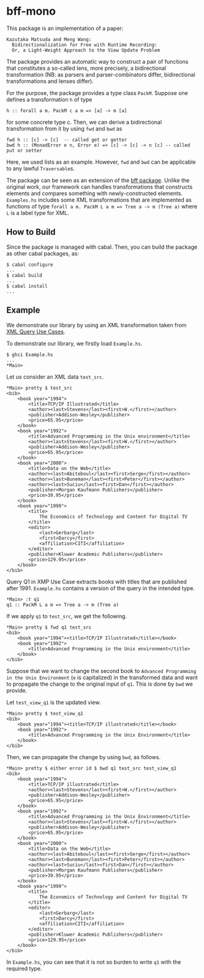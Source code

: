 bff-mono
========

This package is an implementation of a paper: 

    Kazutaka Matsuda and Meng Wang: 
      Bidirectionalization for Free with Runtime Recording: 
      Or, a Light-Weight Approach to the View Update Problem

The package provides an automatic way to construct a pair of functions
that constitutes a so-called lens, more precisely, a bidirectional
transformation (NB: as parsers and parser-combinators differ,
bidirectional transformations and lenses differ).

For the purpose, the package provides a type class `PackM`. Suppose
one defines a transformation `h` of type
     
    h :: forall a m. PackM c a m => [a] -> m [a] 

for some concrete type c. Then, we can derive a bidirectional
transformation from it by using `fwd` and `bwd` as

    fwd h :: [c] -> [c]  -- called get or getter 
    bwd h :: (MonadError e n, Error e) => [c] -> [c] -> n [c] -- called put or setter 

Here, we used lists as an example. However, `fwd` and `bwd` can be
applicable to any lawful `Traversable`s.

The package can be seen as an extension of the [bff
package](http://hackage.haskell.org/package/bff). Unlike the original
work, our framework can handles transformations that constructs
elements and compares something with newly-constructed
elements. `Examples.hs` includes some XML transformations that are
implemented as functions of type `forall a m. PackM L a m => Tree a ->
m (Tree a)` where `L` is a label type for XML.

  
How to Build
------------

Since the package is managed with cabal. Then, you can build the package 
as other cabal packages, as:

    $ cabal configure 
    ...
    $ cabal build 
    ... 
    $ cabal install 
    ...

Example 
-------

We demonstrate our library by using an XML transformation 
taken from [XML Query Use Cases](http://www.w3.org/TR/xquery-use-cases/).

To demonstrate our library, we firstly load `Example.hs`.

    $ ghci Example.hs 
    ...
    *Main> 

Let us consider an XML data `test_src`. 

    *Main> pretty $ test_src 
    <bib>
        <book year="1994">
            <title>TCP/IP Illustrated</title>
            <author><last>Stevens</last><first>W.</first></author>
            <publisher>Addison-Wesley</publisher>
            <price>65.95</price>
        </book>
        <book year="1992">
            <title>Advanced Programming in the Unix environment</title>
            <author><last>Stevens</last><first>W.</first></author>
            <publisher>Addison-Wesley</publisher>
            <price>65.95</price>
        </book>
        <book year="2000">
            <title>Data on the Web</title>
            <author><last>Abiteboul</last><first>Serge</first></author>
            <author><last>Buneman</last><first>Peter</first></author>
            <author><last>Suciu</last><first>Dan</first></author>
            <publisher>Morgan Kaufmann Publishers</publisher>
            <price>39.95</price>
        </book>
        <book year="1999">
            <title>
                The Economics of Technology and Content for Digital TV
            </title>
            <editor>
                <last>Gerbarg</last>
                <first>Darcy</first>
                <affiliation>CITI</affiliation>
            </editor>
            <publisher>Kluwer Academic Publishers</publisher>
            <price>129.95</price>
        </book>
    </bib>
  
Query Q1 in XMP Use Case extracts books with titles that are published
after 1991. `Example.hs` contains a version of the query in the intended type.

    *Main> :t q1 
    q1 :: PackM L a m => Tree a -> m (Tree a)

If we apply `q1` to `test_src`, we get the following.

    *Main> pretty $ fwd q1 test_src
    <bib>
        <book year="1994"><title>TCP/IP Illustrated</title></book>
        <book year="1992">
            <title>Advanced Programming in the Unix environment</title>
        </book>
    </bib>

Suppose that we want to change the second book to `Advanced
Programming in the Unix Environment` (`e` is capitalized) in the
transformed data and want to propagate the change to the original
input of `q1`. This is done by `bwd` we provide. 

Let `test_view_q1` is the updated view. 

    *Main> pretty $ test_view_q1
    <bib>
        <book year="1994"><title>TCP/IP illustrated</title></book>
        <book year="1992">
            <title>Advanced Programming in the Unix Environment</title>
        </book>
    </bib>

Then, we can propagate the change by using `bwd`, as follows. 

    *Main> pretty $ either error id $ bwd q1 test_src test_view_q1
    <bib>
        <book year="1994">
            <title>TCP/IP illustrated</title>
            <author><last>Stevens</last><first>W.</first></author>
            <publisher>Addison-Wesley</publisher>
            <price>65.95</price>
        </book>
        <book year="1992">
            <title>Advanced Programming in the Unix Environment</title>
            <author><last>Stevens</last><first>W.</first></author>
            <publisher>Addison-Wesley</publisher>
            <price>65.95</price>
        </book>
        <book year="2000">
            <title>Data on the Web</title>
            <author><last>Abiteboul</last><first>Serge</first></author>
            <author><last>Buneman</last><first>Peter</first></author>
            <author><last>Suciu</last><first>Dan</first></author>
            <publisher>Morgan Kaufmann Publishers</publisher>
            <price>39.95</price>
        </book>
        <book year="1999">
            <title>
                The Economics of Technology and Content for Digital TV
            </title>
            <editor>
                <last>Gerbarg</last>
                <first>Darcy</first>
                <affiliation>CITI</affiliation>
            </editor>
            <publisher>Kluwer Academic Publishers</publisher>
            <price>129.95</price>
        </book>
    </bib>

In `Example.hs`, you can see that it is not so burden to write `q1`
with the required type. 



